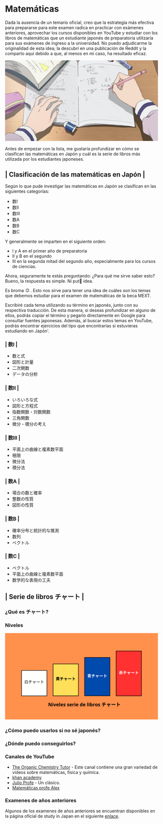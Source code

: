 # Matemáticas
Dada la ausencia de un temario oficial, creo que la estrategia más efectiva para prepararse para este examen radica en practicar con exámenes anteriores, aprovechar los cursos disponibles en YouTube y estudiar con los libros de matemáticas que un estudiante japonés de preparatoria utilizaría para sus exámenes de ingreso a la universidad. No puedo adjudicarme la originalidad de esta idea; la descubrí en una publicación de Reddit y la comparto aquí debido a que, al menos en mi caso, ha resultado eficaz.

![Estudiando](/img/studying_math.jpg)

Antes de empezar con la lista, me gustaría profundizar en cómo se clasifican las matemáticas en Japón y cuál es la serie de libros más utilizada por los estudiantes japoneses.
## | Clasificación de las matemáticas en Japón |
Según lo que pude investigar las matemáticas en Japón se clasifican en las siguientes categorías:
* 数Ⅰ
* 数Ⅱ
* 数Ⅲ 
* 数A 
* 数B
* 数C
  
Y generalmente se imparten en el siguiente orden:
* I y A en el primer año de preparatoria
* II y B en el segundo
* III en la segunda mitad del segundo año, especialmente para los cursos de ciencias.

Ahora, seguramente te estás preguntando: ¿Para qué me sirve saber esto? Bueno, la respuesta es simple. Ni put🦊 idea.

Es broma :D . Esto nos sirve para tener una idea de cuáles son los temas que debemos estudiar para el examen de matemáticas de la beca MEXT.

Escribiré cada tema utilizando su término en japonés, junto con su respectiva traducción. De esta manera, si deseas profundizar en alguno de ellos, podrás copiar el término y pegarlo directamente en Google para consultar fuentes japonesas. Además, al buscar estos temas en YouTube, podrás encontrar ejercicios del tipo que encontrarías si estuvieras estudiando en Japón'.
### | 数Ⅰ |
* 数と式
* 図形と計量
* 二次関数
* データの分析

### | 数Ⅱ |
* いろいろな式
* 図形と方程式
* 指数関数・対数関数
* 三角関数
* 微分・積分の考え

### | 数Ⅲ |
* 平面上の曲線と複素数平面
* 極限
* 微分法
* 積分法

### | 数A |
* 場合の数と確率
* 整数の性質
* 図形の性質

### | 数B |
* 確率分布と統計的な推測
* 数列
* ベクトル

### | 数C |
* ベクトル
* 平面上の曲線と複素数平面
* 数学的な表現の工夫 


## | Serie de libros チャート |
### ¿Qué es チャート?


### Niveles
![NivelesChart](/img/niveles_chart.png)

### ¿Cómo puedo usarlos si no sé japonés?

### ¿Dónde puedo conseguirlos?

### Canales de YouTube

* [The Organic Chemistry Tutor](https://www.youtube.com/c/TheOrganicChemistryTutor) - Este canal contiene una gran variedad de videos sobre matemáticas, física y química.
* [khan academy](https://www.youtube.com/@khanacademy) 
* [Julio Profe](https://www.youtube.com/@julioprofe) - Un clásico.
* [Matemáticas profe Alex](https://www.youtube.com/@MatematicasprofeAlex)

### Examenes de años anteriores
Algunos de los examenes de años anteriores se encuentran disponibles en la página oficial de study in Japan en el siguiente [enlace](https://www.studyinjapan.go.jp/en/planning/scholarship/application/examination/).